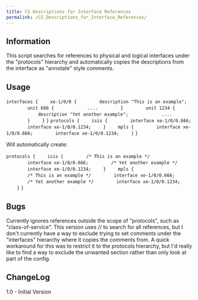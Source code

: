 ```yaml
---
title: CS Descriptions for Interface References
permalink: /CS_Descriptions_for_Interface_References/
---
```


Information
-----------

This script searches for references to physical and logical interfaces under the "protocols" hierarchy and automatically copies the descriptions from the interface as "annotate" style comments.

Usage
-----

`interfaces {`
`    xe-1/0/0 {`
`        description "This is an example";`
`        unit 666 {`
`            ....`
`        }`
`        unit 1234 {`
`            description "Yet another example";`
`            ....`
`        }`
`    }`
`}`
`protocols {`
`    isis {`
`        interface xe-1/0/0.666;`
`        interface xe-1/0/0.1234;`
`    }`
`    mpls {`
`        interface xe-1/0/0.666;`
`        interface xe-1/0/0.1234;`
`    }`
`}`

Will automatically create:

`protocols {`
`    isis {`
`        /* This is an example */`
`        interface xe-1/0/0.666;`
`        /* Yet another example */`
`        interface xe-1/0/0.1234;`
`    }`
`    mpls {`
`        /* This is an example */`
`        interface xe-1/0/0.666;`
`        /* Yet another example */`
`        interface xe-1/0/0.1234;`
`    }`
`}`

Bugs
----

Currently ignores references outside the scope of "protocols", such as "class-of-service". This version uses // to search for all references, but I don't currently have a way to exclude trying to set comments under the "interfaces" hierarchy where it copies the comments from. A quick workaround for this was to restrict it to the protocols hierarchy, but I'd really like to find a way to exclude the unwanted section rather than only look at part of the config.

ChangeLog
---------

1.0 - Initial Version